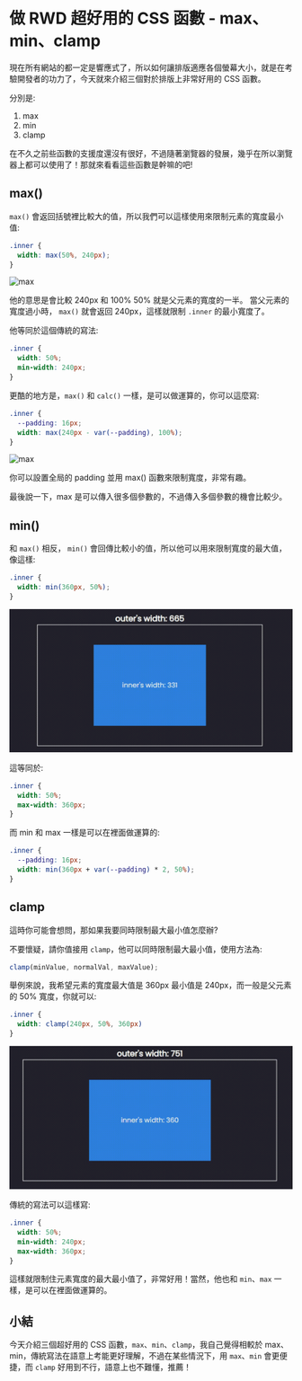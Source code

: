 # 做 RWD 超好用的 CSS 函數 - max、min、clamp

現在所有網站的都一定是響應式了，所以如何讓排版適應各個螢幕大小，就是在考驗開發者的功力了，今天就來介紹三個對於排版上非常好用的 CSS 函數。

分別是:
1. max
2. min
3. clamp

在不久之前些函數的支援度還沒有很好，不過隨著瀏覽器的發展，幾乎在所以瀏覽器上都可以使用了！那就來看看這些函數是幹嘛的吧!


## max()

`max()` 會返回括號裡比較大的值，所以我們可以這樣使用來限制元素的寬度最小值:

```css
.inner {
  width: max(50%, 240px);
}
```
![max](./images/max-min-clamp/max.gif)

他的意思是會比較 240px 和 100% 50% 就是父元素的寬度的一半。
當父元素的寬度過小時， `max()` 就會返回 240px，這樣就限制 `.inner` 的最小寬度了。

他等同於這個傳統的寫法:
```css
.inner {
  width: 50%;
  min-width: 240px;
}
```

更酷的地方是，`max()` 和 `calc()` 一樣，是可以做運算的，你可以這麼寫:

```css
.inner {
  --padding: 16px;
  width: max(240px - var(--padding), 100%);
}
```
![max](./images/max-min-clamp/max2.gif)

你可以設置全局的 padding 並用 max() 函數來限制寬度，非常有趣。

最後說一下，max 是可以傳入很多個參數的，不過傳入多個參數的機會比較少。

## min()

和 `max()` 相反， `min()` 會回傳比較小的值，所以他可以用來限制寬度的最大值，像這樣:

```css
.inner {
  width: min(360px, 50%);
}
```

![max](./images/max-min-clamp/min.gif)

這等同於:

```css
.inner {
  width: 50%;
  max-width: 360px;
}
```

而 min 和 max 一樣是可以在裡面做運算的:
```css
.inner {
  --padding: 16px;
  width: min(360px + var(--padding) * 2, 50%);
}
```

## clamp

這時你可能會想問，那如果我要同時限制最大最小值怎麼辦?

不要懷疑，請你值接用 `clamp`，他可以同時限制最大最小值，使用方法為:

```js
clamp(minValue, normalVal, maxValue);
```

舉例來說，我希望元素的寬度最大值是 360px 最小值是 240px，而一般是父元素的 50% 寬度，你就可以:

```css
.inner {
  width: clamp(240px, 50%, 360px)
}
```

![max](./images/max-min-clamp/clamp.gif)

傳統的寫法可以這樣寫:

```css
.inner {
  width: 50%;
  min-width: 240px;
  max-width: 360px;
}
```

這樣就限制住元素寬度的最大最小值了，非常好用！當然，他也和 `min`、`max` 一樣，是可以在裡面做運算的。

## 小結

今天介紹三個超好用的 CSS 函數，`max`、`min`、`clamp`，我自己覺得相較於 max、min，傳統寫法在語意上考能更好理解，不過在某些情況下，用 `max`、`min` 會更便捷，而 `clamp` 好用到不行，語意上也不難懂，推薦！